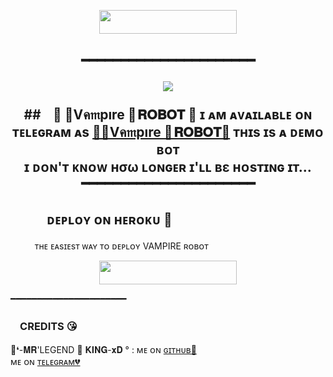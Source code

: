 
</h3>

<p align="center"><a href="https://my.scalingo.com/deploy?template=https://github.com/SATYA-OP/YRUS-MANAG"> <img src="https://cdn.scalingo.com/deploy/button.svg" width="220" height="38.45"/></a></p>

<h2 align="center">


━━━━━━━━━━━━━━━━━━━━━━
<p align="center">
  <img src="https://te.legra.ph/file/6826ab59e65ea4d3cb4c8.jpg">
</p>

##ㅤ🖤 🦇Vค𝔪pıre 🦇 𝐑𝐎𝐁𝐎𝐓 🖤
ɪ ᴀᴍ ᴀᴠᴀɪʟᴀʙʟᴇ ᴏɴ ᴛᴇʟᴇɢʀᴀᴍ ᴀs [💞🦇Vค𝔪pıre 🦇 𝐑𝐎𝐁𝐎𝐓​💞](https://t.me/II_VAMPIRE_II_II_MUSIC_II_BOT)
ᴛʜɪs ɪs ᴀ ᴅᴇᴍᴏ ʙᴏᴛ <br> ɪ ᴅᴏɴ'ᴛ ᴋɴᴏᴡ нσω ʟᴏɴɢᴇʀ ɪ'ʟʟ вε ʜᴏsᴛɪɴɢ ɪᴛ​...
━━━━━━━━━━━━━━━━━━━━━━
## ㅤㅤㅤᴅᴇᴘʟᴏʏ ᴏɴ ʜᴇʀᴏᴋᴜ​ 🚀
ㅤㅤㅤᴛʜᴇ ᴇᴀsɪᴇsᴛ ᴡᴀʏ ᴛᴏ ᴅᴇᴘʟᴏʏ VAMPIRE ʀᴏʙᴏᴛ​
<p align="center"><a href="https://heroku.com/deploy?template=https://github.com/PRAWASH-MALVIYA-LEGEND/YRUS-MANAG"> <img src="https://img.shields.io/badge/Deploy%20To%20Heroku-black?style=for-the-badge&logo=heroku" width="220" height="38.45"/></a></p>
 ━━━━━━━━━━━━━━━━━━━━━━

### ㅤCREDITS 😘

🖤❛-𝐌𝐑'LEGEND 🚬 𝐊𝐈𝐍𝐆-𝐱𝐃 °  : ᴍᴇ ᴏɴ [ɢɪᴛʜᴜʙ💞](https://github.com/LEGEND-LX)ㅤㅤㅤㅤㅤㅤㅤㅤㅤㅤㅤㅤㅤㅤㅤㅤ ᴍᴇ ᴏɴ [ᴛᴇʟᴇɢʀᴀᴍ💔](https://telegram.me/ll_OFFICIAL_LEGENDBOY_ll)
